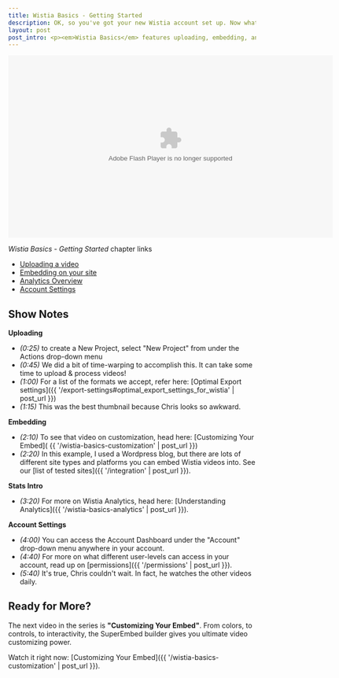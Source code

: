 ```yaml
---
title: Wistia Basics - Getting Started
description: OK, so you've got your new Wistia account set up. Now what? Watch this quick video to get a solid foundation set up!
layout: post
post_intro: <p><em>Wistia Basics</em> features uploading, embedding, analytics, and account settings with Wistia.</p>
---
```


<div id="the_video" class="video_embed">
<div id="wistia_8a5e87899d" class="wistia_embed" style="width:660px;height:371px;" data-video-width="660" data-video-height="371"><object id="wistia_8a5e87899d_seo" classid="clsid:D27CDB6E-AE6D-11cf-96B8-444553540000" style="display:block;height:371px;position:relative;width:660px;"><param name="movie" value="http://embed.wistia.com/flash/embed_player_v2.0.swf?2013-01-16"><param name="allowfullscreen" value="true"><param name="allowscriptaccess" value="always"><param name="bgcolor" value="#000000"><param name="wmode" value="opaque"><param name="flashvars" value="customColor=4991C4&amp;hdUrl%5Bext%5D=flv&amp;hdUrl%5Bheight%5D=720&amp;hdUrl%5Btype%5D=hdflv&amp;hdUrl%5Burl%5D=http%3A%2F%2Fembed.wistia.com%2Fdeliveries%2F069f7c6a0b3c0795545842e44cf2db3e5e6ae434.bin&amp;hdUrl%5Bwidth%5D=1280&amp;mediaDuration=352.0&amp;stillUrl=http%3A%2F%2Fembed.wistia.com%2Fdeliveries%2Feb487cf9f940e322e1c06b5206a295f39d512abe.jpg%3Fimage_crop_resized%3D660x371&amp;unbufferedSeek=true&amp;videoUrl=http%3A%2F%2Fembed.wistia.com%2Fdeliveries%2F2a99521d828ccab526c4f9940379ad6c250206ed.bin"><embed src="http://embed.wistia.com/flash/embed_player_v2.0.swf?2013-01-16" allowfullscreen="true" allowscriptaccess="always" bgcolor="#000000" flashvars="customColor=4991C4&amp;hdUrl%5Bext%5D=flv&amp;hdUrl%5Bheight%5D=720&amp;hdUrl%5Btype%5D=hdflv&amp;hdUrl%5Burl%5D=http%3A%2F%2Fembed.wistia.com%2Fdeliveries%2F069f7c6a0b3c0795545842e44cf2db3e5e6ae434.bin&amp;hdUrl%5Bwidth%5D=1280&amp;mediaDuration=352.0&amp;stillUrl=http%3A%2F%2Fembed.wistia.com%2Fdeliveries%2Feb487cf9f940e322e1c06b5206a295f39d512abe.jpg%3Fimage_crop_resized%3D660x371&amp;unbufferedSeek=true&amp;videoUrl=http%3A%2F%2Fembed.wistia.com%2Fdeliveries%2F2a99521d828ccab526c4f9940379ad6c250206ed.bin" name="wistia_8a5e87899d_html" style="display:block;height:100%;position:relative;width:100%;" type="application/x-shockwave-flash" wmode="opaque"></object></div>
<script charset="ISO-8859-1" src="http://fast.wistia.com/static/concat/E-v1.js"></script>
<script>
wistiaEmbed = Wistia.embed("8a5e87899d", {
  version: "v1",
  videoWidth: 660,
  videoHeight: 371,
  playerColor: "4991C4",
  plugin: {
    wistiafollows: {
      postRoll: {
        screenName: "wistia",
        showScreenName: true
      },
      people: [
        {
          screenName: "csavage",
          start: 3,
          end: 8
        },
        {
          screenName: "jeffvincent",
          start: 9,
          end: 13
        }
      ],
      recap: [
        {
          screenName: "csavage"
        },
        {
          screenName: "jeffvincent"
        }
      ],
      src: "http://fast.wistia.com/labs/twitter-follows/wistia-follows.js"
    }
  }
});
</script>
<script charset="ISO-8859-1" src="http://fast.wistia.com/embed/medias/8a5e87899d/metadata.js"></script>
</div>

<div class="randor_links" style="margin: 0 auto;">
  <p><em>Wistia Basics - Getting Started</em> chapter links</p>
  <ul>
    <li><a class="chap_link" id="first_chap" href="#" onclick="wistiaEmbed.time(0).play(); return false;">Uploading a video</a></li>
    <li><a class="chap_link" id="second_chap" href="#" onclick="wistiaEmbed.time(96).play(); return false;">Embedding on your site</a></li>
    <li><a class="chap_link" id="third_chap" href="#" onclick="wistiaEmbed.time(159).play(); return false;">Analytics Overview</a></li>
    <li><a class="chap_link" id="fourth_chap" href="#" onclick="wistiaEmbed.time(219).play(); return false;">Account Settings</a>
  </ul>
</div>
<div class="clear"></div>





## Show Notes

**Uploading**

* *(0:25)* to create a New Project, select "New Project" from under the Actions drop-down menu
* *(0:45)* We did a bit of time-warping to accomplish this.  It can take some time to upload & process videos!
* *(1:00)* For a list of the formats we accept, refer here: [Optimal Export settings]({{ '/export-settings#optimal_export_settings_for_wistia' | post_url }})
* *(1:15)* This was the best thumbnail because Chris looks so awkward.

**Embedding**

* *(2:10)* To see that video on customization, head here: [Customizing Your Embed]( {{ '/wistia-basics-customization' | post_url }})
* *(2:20)* In this example, I used a Wordpress blog, but there are lots of different site types and platforms you can embed Wistia videos into.  See our [list of tested sites]({{ '/integration' | post_url }}).

**Stats Intro**

* *(3:20)* For more on Wistia Analytics, head here: [Understanding Analytics]({{ '/wistia-basics-analytics' | post_url }}).

**Account Settings**

* *(4:00)* You can access the Account Dashboard under the "Account" drop-down menu anywhere in your account.
* *(4:40)* For more on what different user-levels can access in your account, read up on [permissions]({{ '/permissions' | post_url }}).
* *(5:40)* It's true, Chris couldn't wait.  In fact, he watches the other videos daily.

## Ready for More?

The next video in the series is **"Customizing Your Embed"**.  From colors, to controls, to interactivity, the SuperEmbed builder gives you ultimate video customizing power.

Watch it right now: [Customizing Your Embed]({{ '/wistia-basics-customization' | post_url }}).

<script>
  var url = window.location.href.toString();
  var playInterval;
  if (url.indexOf('hf') != -1 || url.indexOf('email') != -1 || url.indexOf('hm') != -1)
  {
      playInterval = setInterval(autoPlay, 100);
  }
  function autoPlay()
  {
      try{
      wistiaEmbed.play();
      clearInterval(playInterval);
      } catch (e) {}
  }
</script>
